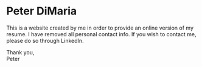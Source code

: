 # Peter DiMaria

This is a website created by me in order to provide an online version of my resume. I have removed all personal contact info. If you wish to contact me, please do so through LinkedIn.

Thank you, <br />
Peter
